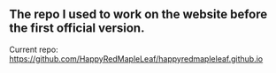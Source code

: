 ## The repo I used to work on the website before the first official version.
Current repo: https://github.com/HappyRedMapleLeaf/happyredmapleleaf.github.io

